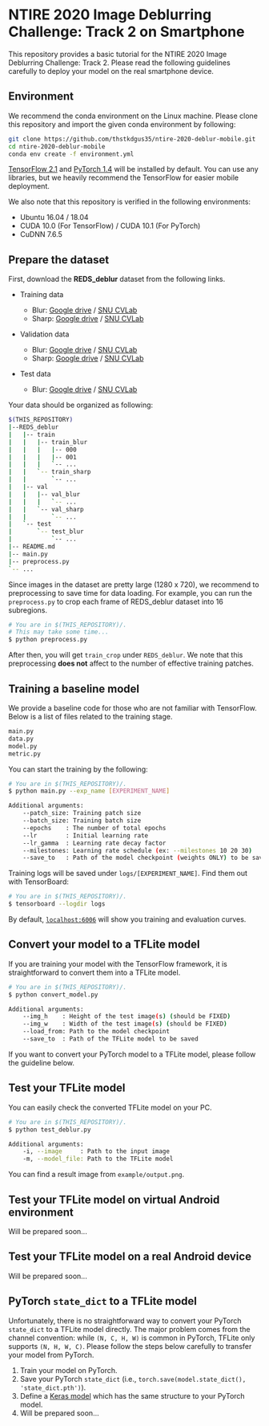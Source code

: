 # NTIRE 2020 Image Deblurring Challenge: Track 2 on Smartphone

This repository provides a basic tutorial for the NTIRE 2020 Image Deblurring Challenge: Track 2. Please read the following guidelines carefully to deploy your model on the real smartphone device.

## Environment

We recommend the conda environment on the Linux machine. Please clone this repository and import the given conda environment by following:

```bash
git clone https://github.com/thstkdgus35/ntire-2020-deblur-mobile.git
cd ntire-2020-deblur-mobile
conda env create -f environment.yml
```

[TensorFlow 2.1](https://www.tensorflow.org/) and [PyTorch 1.4](https://pytorch.org/) will be installed by default. You can use any libraries, but we heavily recommend the TensorFlow for easier mobile deployment.

We also note that this repository is verified in the following environments:
* Ubuntu 16.04 / 18.04
* CUDA 10.0 (For TensorFlow) / CUDA 10.1 (For PyTorch)
* CuDNN 7.6.5

## Prepare the dataset

First, download the **REDS_deblur** dataset from the following links.

* Training data
  * Blur: [Google drive](https://drive.google.com/open?id=1Be2cgzuuXibcqAuJekDgvHq4MLYkCgR8) / [SNU CVLab](https://cv.snu.ac.kr/~snah/Deblur/dataset/REDS/train_blur.zip)
  * Sharp: [Google drive](https://drive.google.com/open?id=1YLksKtMhd2mWyVSkvhDaDLWSc1qYNCz-) / [SNU CVLab](https://cv.snu.ac.kr/~snah/Deblur/dataset/REDS/train_sharp.zip)

* Validation data
  * Blur: [Google drive](https://drive.google.com/open?id=1N8z2yD0GDWmh6U4d4EADERtcUgDzGrHx) / [SNU CVLab](https://cv.snu.ac.kr/~snah/Deblur/dataset/REDS/val_blur.zip)
  * Sharp: [Google drive](https://drive.google.com/open?id=1MGeObVQ1-Z29f-myDP7-8c3u0_xECKXq) / [SNU CVLab](https://cv.snu.ac.kr/~snah/Deblur/dataset/REDS/val_sharp.zip)

* Test data
  * Blur: [Google drive](https://drive.google.com/file/d/1dr0--ZBKqr4P1M8lek6JKD1Vd6bhhrZT/view?usp=sharing) / [SNU CVLab](https://cv.snu.ac.kr/~snah/Deblur/dataset/REDS/test_blur.zip)

Your data should be organized as following:

```bash
$(THIS_REPOSITORY)
|--REDS_deblur
|   |-- train
|   |   |-- train_blur
|   |   |   |-- 000
|   |   |   |-- 001
|   |   |   `-- ...
|   |   `-- train_sharp
|   |       `-- ...
|   |-- val
|   |   |-- val_blur
|   |   |   `-- ...
|   |   `-- val_sharp
|   |       `-- ...
|   `-- test
|       `-- test_blur
|           `-- ...
|-- README.md
|-- main.py
|-- preprocess.py
`-- ...
```

Since images in the dataset are pretty large (1280 x 720), we recommend to preprocessing to save time for data loading. For example, you can run the `preprocess.py` to crop each frame of REDS_deblur dataset into 16 subregions.

```bash
# You are in $(THIS_REPOSITORY)/.
# This may take some time...
$ python preprocess.py
```

After then, you will get `train_crop` under `REDS_deblur`. We note that this preprocessing **does not** affect to the number of effective training patches.


## Training a baseline model

We provide a baseline code for those who are not familiar with TensorFlow. Below is a list of files related to the training stage.

```bash
main.py
data.py
model.py
metric.py
```

You can start the training by the following:

```bash
# You are in $(THIS_REPOSITORY)/.
$ python main.py --exp_name [EXPERIMENT_NAME]

Additional arguments:
    --patch_size: Training patch size
    --batch_size: Training batch size
    --epochs    : The number of total epochs
    --lr        : Initial learning rate
    --lr_gamma  : Learning rate decay factor
    --milestones: Learning rate schedule (ex: --milestones 10 20 30)
    --save_to   : Path of the model checkpoint (weights ONLY) to be saved
```

Training logs will be saved under `logs/[EXPERIMENT_NAME]`. Find them out with TensorBoard:
```bash
# You are in $(THIS_REPOSITORY)/.
$ tensorboard --logdir logs
```

By default, [`localhost:6006`](http://localhost:6006/) will show you training and evaluation curves.


## Convert your model to a TFLite model

If you are training your model with the TensorFlow framework, it is straightforward to convert them into a TFLite model.

```bash
# You are in $(THIS_REPOSITORY)/.
$ python convert_model.py

Additional arguments:
    --img_h    : Height of the test image(s) (should be FIXED)
    --img_w    : Width of the test image(s) (should be FIXED)
    --load_from: Path to the model checkpoint
    --save_to  : Path of the TFLite model to be saved
```

If you want to convert your PyTorch model to a TFLite model, please follow the guideline below.


## Test your TFLite model

You can easily check the converted TFLite model on your PC.

```bash
# You are in $(THIS_REPOSITORY)/.
$ python test_deblur.py

Additional arguments:
    -i, --image     : Path to the input image
    -m, --model_file: Path to the TFLite model
```

You can find a result image from `example/output.png`.


## Test your TFLite model on virtual Android environment

Will be prepared soon...


## Test your TFLite model on a real Android device

Will be prepared soon...


## PyTorch `state_dict` to a TFLite model

Unfortunately, there is no straightforward way to convert your PyTorch `state_dict` to a TFLite model directly. The major problem comes from the channel convention: while `(N, C, H, W)` is common in PyTorch, TFLite only supports `(N, H, W, C)`. Please follow the steps below carefully to transfer your model from PyTorch.

1) Train your model on PyTorch.
2) Save your PyTorch `state_dict` (i.e., `torch.save(model.state_dict(), 'state_dict.pth')`).
3) Define a [Keras model](https://www.tensorflow.org/api_docs/python/tf/keras/Model) which has the same structure to your PyTorch model.
4) Will be prepared soon...